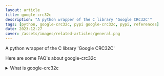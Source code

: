 ```yaml
---
layout: article
title: google-crc32c
description: "A python wrapper of the C library 'Google CRC32C'"
tags: [python, google-crc32c, pypi google-crc32c, pypi, references]
date: 2023-12-27
cover: /assets/images/related-articles/general.png
---
```


A python wrapper of the C library 'Google CRC32C'

Here are some FAQ's about google-crc32c
<details>
<summary>What is google-crc32c</summary>
A python wrapper of the C library 'Google CRC32C'
</details>
